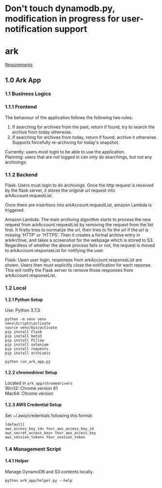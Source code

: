 # Don't touch dynamodb.py, modification in progress for user-notification support


# ark
[Requirements](http://www.cs.toronto.edu/~delara/courses/ece1779/projects/ECE1779-a3.pdf)


## 1.0 Ark App


### 1.1 Business Logics


### 1.1.1 Frontend
The behaviour of the application follows the following two rules:
1. If searching for archives from the past, return if found, try to search the archive from today otherwise.
2. If searching for archives from today, return if found, archive it otherwise. Supports forcefully re-archiving 
for today's snapshot.

Currently: users must login to be able to use the application.  
Planning: users that are not logged in can only do searchings, but not any archivings.


### 1.1.2 Backend
Flask: Users must login to do archivings. Once the http request is received by the flask server,
it stores the original url request into arkAccount.requestList.

Once there are insertions into arkAccount.requestList, amazon Lambda is triggered.

Amazon Lambda: The main archiving algorithm starts to process the new request from arkAccount.requestList 
by removing the request from the list first. It firstly tries to normalize the url, then tries to fix the 
url if the url is missing 'HTTP' or 'HTTPS'. Then it creates a formal archive entry in arkArchive, and takes
a screenshot for the webpage which is stored to S3. Regardless of whether the above process fails or not,
the request is moved to arkAccount.responseList for notifying the user.

Flask: Upon user login, responses from arkAccount.responseList are shown. Users then must explicitly 
close the notification for each reponse. This will notify the Flask server to remove those responses from
arkAccount.responseList.


### 1.2 Local


#### 1.2.1 Python Setup
Use: Python 3.7.3
```
python -m venv venv
venv\Scripts\activate
source venv/bin/activate
pip install Flask
pip install boto3
pip install Pillow
pip install selenium
pip install requests
pip install archiveis 

python run_ark_app.py
```


#### 1.2.2 chromedriver Setup
Located in `ark_app/chromedrivers`  
Win32: Chrome version 81  
Mac64: Chrome version


#### 1.2.3 AWS Credential Setup
Set ~/.aws/credentials following this format:

```
[default]
aws_access_key_id= Your_aws_access_key_id
aws_secret_access_key= Your_aws_access_key
aws_session_token= Your_session_token
```


### 1.4 Management Script


#### 1.4.1 Helper
Manage DynamoDB and S3 contents locally.
```
python ark_app/helper.py --help
```
